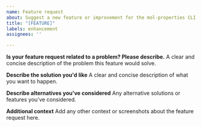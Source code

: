 ```yaml
---
name: Feature request
about: Suggest a new feature or improvement for the mol-properties CLI tool.
title: "[FEATURE]"
labels: enhancement
assignees: ''

---
```


**Is your feature request related to a problem? Please describe.**
A clear and concise description of the problem this feature would solve.

**Describe the solution you'd like**
A clear and concise description of what you want to happen.

**Describe alternatives you've considered**
Any alternative solutions or features you’ve considered.

**Additional context**
Add any other context or screenshots about the feature request here.
